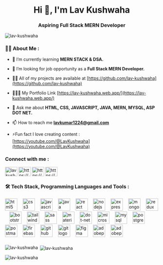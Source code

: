 <div align="center">
<!-- <img height="150" src="https://camo.githubusercontent.com/62da68eb62b1e5f175f7d1f0191dd89a653d7908feb22d37d4a0ab07365d6791/68747470733a2f2f6d656469612e67697068792e636f6d2f6d656469612f4d3967624264396e6244724f5475314d71782f67697068792e676966"/> -->
</div>

<h1 align="center">Hi 👋, I'm Lav Kushwaha</h1>
<h3 align="center">Aspiring Full Stack MERN Developer</h3>

<p align="left"><img src="https://komarev.com/ghpvc/?username=lav-kushwaha&label=Profile%20views&color=0e75b6&style=flat" alt="lav-kushwaha"/> </p>

###
###

<h3 align="left">👩‍💻  About Me :</h3>

- 🌱 I’m currently learning **MERN STACK & DSA.**

- 🤝 I’m looking for job opportunity as a **Full Stack MERN Developer.**

- 👨‍💻 All of my projects are available at [https://github.com/lav-kushwaha](https://github.com/lav-kushwaha)

- 🧑🏾‍🎓 My Portfolio Link [https://lav-kushwaha.web.app/](https://lav-kushwaha.web.app/)

- 💬 Ask me about **HTML, CSS, JAVASCRIPT, JAVA, MERN, MYSQL, ASP DOT NET.**

- 📫 How to reach me **lavkumar1224@gmail.com**

- ⚡Fun fact I love creating content : [https://youtube.com/@LavKushwaha](https://youtube.com/@LavKushwaha)

<h3 align="left">Connect with me :</h3>
<p align="left">
<a href="https://twitter.com/lavkushwaha_" target="blank"><img align="center" src="https://raw.githubusercontent.com/rahuldkjain/github-profile-readme-generator/master/src/images/icons/Social/twitter.svg" alt="lavkushwaha_" height="30" width="40" /></a>
<a href="https://www.linkedin.com/in/lavkushwaha/" target="blank"><img align="center" src="https://raw.githubusercontent.com/rahuldkjain/github-profile-readme-generator/master/src/images/icons/Social/linked-in-alt.svg" alt="https://www.linkedin.com/in/lavkushwaha/" height="30" width="40" /></a>
<a href="https://www.instagram.com/itz_lav_/" target="blank"><img align="center" src="https://raw.githubusercontent.com/rahuldkjain/github-profile-readme-generator/master/src/images/icons/Social/instagram.svg" alt="https://www.instagram.com/itz_lav_/" height="30" width="40" /></a>
<a href="https://youtube.com/@lavkushwaha" target="blank"><img align="center" src="https://raw.githubusercontent.com/rahuldkjain/github-profile-readme-generator/master/src/images/icons/Social/youtube.svg" alt="https://youtube.com/@lavkushwaha" height="30" width="40" /></a>
</p>

###

<h3 align="left">🛠 Tech Stack, Programming Languages and Tools :</h3>

###

<div align="left">
  <img src="https://skillicons.dev/icons?i=html" height="40" alt="html5 logo"  />
  <img width="10" />
  <img src="https://skillicons.dev/icons?i=css" height="40" alt="css3 logo"  />
  <img width="10" />
  <img src="https://skillicons.dev/icons?i=js" height="40" alt="javascript logo"  />
  <img width="10" />
  <img src="https://cdn.jsdelivr.net/gh/devicons/devicon/icons/java/java-original.svg" height="40" alt="java logo"  />
  <img width="10" />
  <img src="https://cdn.jsdelivr.net/gh/devicons/devicon/icons/react/react-original.svg" height="40" alt="react logo"  />
  <img width="10" />
  <img src="https://cdn.jsdelivr.net/gh/devicons/devicon/icons/nodejs/nodejs-original.svg" height="40" alt="nodejs logo"  />
  <img width="10" />
  <img src="https://cdn.jsdelivr.net/gh/devicons/devicon/icons/express/express-original.svg" height="40" alt="express logo"  />
  <img width="10" />
  <img src="https://cdn.jsdelivr.net/gh/devicons/devicon/icons/mongodb/mongodb-original.svg" height="40" alt="mongodb logo"  />
  <img width="10" />
  <img src="https://cdn.jsdelivr.net/gh/devicons/devicon/icons/redux/redux-original.svg" height="40" alt="redux logo"  />
  <img width="10" />
  <img src="https://cdn.jsdelivr.net/gh/devicons/devicon/icons/bootstrap/bootstrap-original.svg" height="40" alt="bootstrap logo"  />
  <img width="10" />
  <img src="https://cdn.simpleicons.org/tailwindcss/06B6D4" height="40" alt="tailwindcss logo"  />
  <img width="10" />
  <img src="https://cdn.jsdelivr.net/gh/devicons/devicon/icons/sass/sass-original.svg" height="40" alt="sass logo"  />
  <img width="10" />
  <img src="https://cdn.jsdelivr.net/gh/devicons/devicon/icons/materialui/materialui-original.svg" height="40" alt="materialui logo"  />
  <img width="10" />
  <img src="https://cdn.jsdelivr.net/gh/devicons/devicon/icons/dot-net/dot-net-original.svg" height="40" alt="dot-net logo"  />
  <img width="10" />
  <img src="https://cdn.simpleicons.org/microsoftsqlserver/CC2927" height="40" alt="microsoftsqlserver logo"  />
  <img width="10" />
  <img src="https://cdn.simpleicons.org/mysql/4479A1" height="40" alt="mysql logo"  />
  <img width="10" />
  <img src="https://cdn.jsdelivr.net/gh/devicons/devicon/icons/postgresql/postgresql-original.svg" height="40" alt="postgresql logo"  />
  <img width="10" />
  <img src="https://skillicons.dev/icons?i=postman" height="40" alt="postman logo"  />
  <img width="10" />
  <img src="https://skillicons.dev/icons?i=firebase" height="40" alt="firebase logo"  />
  <img width="10" />
  <img src="https://skillicons.dev/icons?i=github" height="40" alt="github logo"  />
  <img width="10" />
  <img src="https://cdn.jsdelivr.net/gh/devicons/devicon/icons/git/git-original.svg" height="40" alt="git logo"  />
  <img width="10" />
  <img src="https://skillicons.dev/icons?i=figma" height="40" alt="figma logo"  />
  <img width="10" />
  <img src="https://skillicons.dev/icons?i=ps" height="40" alt="adobephotoshop logo"  />
  <img width="10" />
  <img src="https://skillicons.dev/icons?i=pr" height="40" alt="adobepremierepro logo"  />
</div>

###



<p><img align="left" src="https://github-readme-stats.vercel.app/api/top-langs?username=lav-kushwaha&show_icons=true&locale=en&layout=compact" alt="lav-kushwaha" /></p>

<p>&nbsp;<img align="center" src="https://github-readme-stats.vercel.app/api?username=lav-kushwaha&show_icons=true&locale=en" alt="lav-kushwaha" /></p>

<p><img align="center" src="https://github-readme-streak-stats.herokuapp.com/?user=lav-kushwaha&" alt="lav-kushwaha" /></p>
